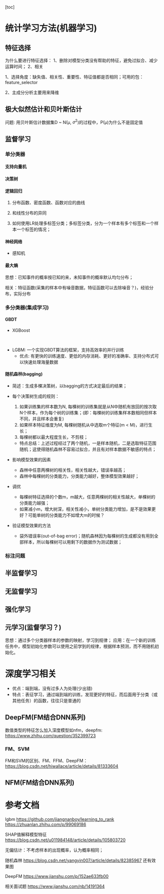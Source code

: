 [toc]

# 统计学习方法(机器学习)

## 特征选择
为什么要进行特征选择：
1、删除对模型分类没有帮助的特征，避免过拟合、减少运算时间；
2、相关

1、选择角度：缺失值、相关性、重要性、特征值都是否相同；可用的包：feature_selector

2、主成分分析主要用来降维

## 极大似然估计和贝叶斯估计
问题: 用贝叶斯估计数据集D ~ N(μ, $\sigma^2$)的过程中，P(μ)为什么不是固定值

## 监督学习

### 单分类器

#### 支持向量机


#### 决策树


#### 逻辑回归
1. 分布函数、密度函数、函数对应的曲线

2. 和线性分布的异同

3. 如何使用LR处理多标签分类；多标签分类，分为一个样本有多个标签和一个样本一个标签的情况；


#### 神经网络

- 感知机

#### 最大熵

思想：已知事件的概率按已知的来，未知事件的概率默认均匀分布；

相关：特征函数(采集的样本中有噪音数据，特征函数可以去除噪音？)，经验分布，实际分布

### 多分类器(集成学习)

#### GBDT
- XGBoost

<br>

- LGBM: 一个实现GBDT算法的框架，支持高效率的并行训练
  - 优点: 有更快的训练速度、更低的内存消耗、更好的准确率、支持分布式可以快速处理海量数据


#### 随机森林(bagging)

- 简述：生成多棵决策树，以bagging的方式决定最后的结果；
  <br>

- 每个决策树生成的规则：
  1. 如果训练集的样本数为N, 每棵树的训练集就是从N中随机有放回的按次取N个样本，作为每个树的训练集；(即：每棵树的训练集样本数相同但样本不同，并且样本会重复)
  2. 如果样本特征维度为M, 每棵树随机从中选取m个特征(m < M)，进行生长；
  3. 每棵树都以最大程度生长，不剪枝；
  - 特点总结：上述过程经过了两个随机，一是样本随机，二是选取特征范围随机；这使得随机森林不容易过拟合，并且有对样本数据不敏感的特点；
    <br>

- 影响模型效果的因素
  - 森林中任意两棵树的相关性，相关性越大，错误率越高；
  - 森林中每棵树的分类能力，分类能力越好，整体模型效果越好；

- 调优
  - 每棵树特征选择的个数m，m越大，任意两棵树的相关性越大，单棵树的分类能力越强；
  - 如果减小m，增大树深，相关性减小，单树分类能力增加，是不是效果更好？可能单树的分类能力不如增大m的时候？

- 验证模型效果的方法
  - 袋外错误率(out-of-bag error)；随机森林因为每棵树的生成都没有用到全部样本，所以每棵树可以用剩下的数据作为测试数据；


### 标注问题

## 半监督学习

## 无监督学习

## 强化学习

## 元学习(监督学习？)

思想：通过多个分类器样本的参数的映射，学习到规律；
应用：在一个新的训练任务中，模型初始化参数可以使用之前学到的规律，根据样本预测，而不用随机初始化。

# 深度学习相关

- 优点：端到端，没有过多人为处理(少出错)
- 特点：表征学习，通过端到端的训练，发现更好的特征，而后面用于分类（或其他任务）的函数，往往只是普通的

## DeepFM(FM结合DNN系列)

数值类型的特征怎么加入深度模型如nfm，deepfm: https://www.zhihu.com/question/352399723

### FM、SVM

FM和SVM的区别、FM、FFM、DeepFM：https://blog.csdn.net/hiwallace/article/details/81333604

## NFM(FM结合DNN系列)


# 参考文档
lgbm
https://github.com/jiangnanboy/learning_to_rank
https://zhuanlan.zhihu.com/p/99069186

SHAP值解释模型特征
https://blog.csdn.net/u011984148/article/details/105803720

无偏估计：不考虑样本的出现概率，认为概率相同；

随机森林
https://blog.csdn.net/yangyin007/article/details/82385967
还有效果图

DeepFM
https://www.jianshu.com/p/152ae633fb00

相关面试题
https://www.jianshu.com/nb/14191364


